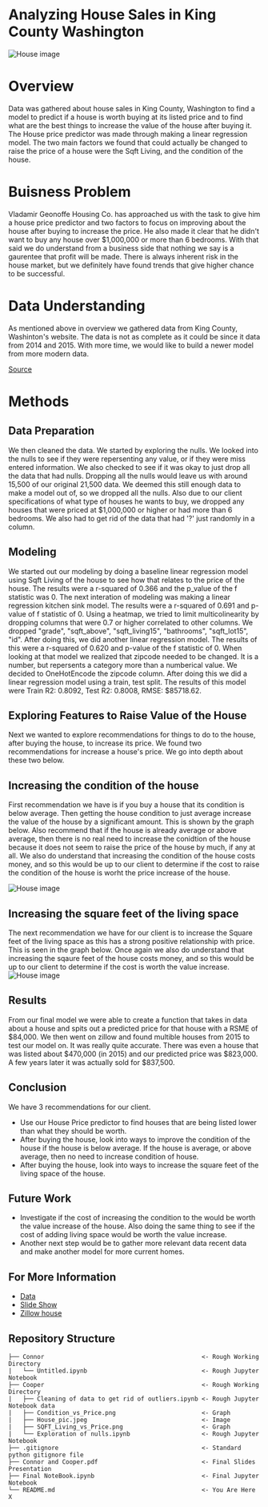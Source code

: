 # Analyzing House Sales in King County Washington

![House image](./Cooper/House_pic.jpeg)

# Overview

Data was gathered about house sales in King County, Washington to find a model to predict if a house is worth buying at its listed price and to find what are the best things to increase the value of the house after buying it. The House price predictor was made through making a linear regression model. The two main factors we found that could actually be changed to raise the price of a house were the Sqft Living, and the condition of the house.

# Buisness Problem
Vladamir Geonoffe Housing Co. has approached us with the task to give him a house price predictor and two factors to focus on improving about the house after buying to increase the price. He also made it clear that he didn't want to buy any house over \$1,000,000 or more than 6 bedrooms. With that said we do understand from a business side that nothing we say is a gaurentee that profit will be made. There is always inherent risk in the house market, but we definitely have found trends that give higher chance to be successful.

# Data Understanding
As mentioned above in overview we gathered data from King County, Washinton's website. The data is not as complete as it could be since it data from 2014 and 2015. With more time, we would like to build a newer model from more modern data.

[Source](https://info.kingcounty.gov/assessor/esales/Glossary.aspx?type=r)


# Methods

## Data Preparation

We then cleaned the data. We started by exploring the nulls. We looked into the nulls to see if they were repersenting any value, or if they were miss entered information. We also checked to see if it was okay to just drop all the data that had nulls. Dropping all the nulls would leave us with around 15,500  of our original 21,500 data. We deemed this still enough data to make a model out of, so we dropped all the nulls. Also due to our client specifications of what type of houses he wants to buy, we dropped any houses that were priced at \$1,000,000 or higher or had more than 6 bedrooms. We also had to get rid of the data that had '?' just randomly in a column. 



## Modeling
We started out our modeling by doing a baseline linear regression model using Sqft Living of the house to see how that relates to the price of the house. The results were a r-squared of 0.366 and the p_value of the f statistic was 0. The next interation of modeling was making a linear regression kitchen sink model. The results were a r-squared of 0.691 and p-value of f statistic of 0. Using a heatmap, we tried to limit multicolinearity by dropping columns that were 0.7 or higher correlated to other columns. We dropped "grade", "sqft_above", "sqft_living15", "bathrooms", "sqft_lot15", "id". After doing this, we did another linear regression model. The results of this were a r-squared of 0.620 and p-value of the f statistic of 0. When looking at that model we realized that zipcode needed to be changed. It is a number, but repersents a category more than a numberical value. We decided to OneHotEncode the zipcode column. After doing this we did a linear regression model using a train, test split. The results of this model were 
Train R2: 0.8092, Test R2: 0.8008, RMSE: $85718.62.

## Exploring Features to Raise Value of the House
Next we wanted to explore recommendations for things to do to the house, after buying the house, to increase its price. We found two recommendations for increase a house's price. We go into depth about these two below.

## Increasing the condition of the house
First recommendation we have is if you buy a house that its condition is below average. Then getting the house condition to just average increase the value of the house by a significant amount. This is shown by the graph below. Also recommend that if the house is already average or above average, then there is no real need to increase the conidtion of the house because it does not seem to raise the price of the house by much, if any at all. We also do understand that increasing the condition of the house costs money, and so this would be up to our client to determine if the cost to raise the condition of the house is worht the price increase of the house.

![House image](./Cooper/Condition_vs_Price.png)

## Increasing the square feet of the living space
The next recommendation we have for our client is to increase the Square feet of the living space as this has a strong positive relationship with price. This is seen in the graph below. Once again we also do understand that increasing the sqaure feet of the house costs money, and so this would be up to our client to determine if the cost is worth the value increase.
![House image](./Cooper/SQFT_Living_vs_Price.png)


## Results
From our final model we were able to create a function that takes in data about a house and spits out a predicted price for that house with a RSME of \$84,000. We then went on zillow and found multible houses from 2015 to test our model on. It was really quite accurate. There was even a house that was listed about \$470,000 (in 2015) and our predicted price was \$823,000. A few years later it was actually sold for \$837,500.

## Conclusion
We have 3 recommendations for our client.
- Use our House Price predictor to find houses that are being listed lower than what they should be worth.
- After buying the house, look into ways to improve the condition of the house if the house is below average. If the house is average, or above average, then no need to increase condition of house. 
- After buying the house, look into ways to increase the square feet of the living space of the house. 

## Future Work
- Investigate if the cost of increasing the condition to the would be worth the value increase of the house. Also doing the same thing to see if the cost of adding living space would be worth the value increase.
- Another next step would be to gather more relevant data recent data and make another model for more current homes.


## For More Information

- [Data](https://info.kingcounty.gov/assessor/esales/Glossary.aspx?type=r)
- [Slide Show](https://github.com/Co-nn/Analyzing-House-Sales-in-King-County-Washington/blob/main/Connor%20and%20Cooper.pdf)
- [Zillow house](https://www.zillow.com/homedetails/2040-43rd-Ave-E-APT-201-Seattle-WA-98112/48925029_zpid/)

## Repository Structure

```
├── Connor                                            <- Rough Working Directory
|   └── Untitled.ipynb                                <- Rough Jupyter Notebook
├── Cooper                                            <- Rough Working Directory
|   ├── Cleaning of data to get rid of outliers.ipynb <- Rough Jupyter Notebook data
|   ├── Condition_vs_Price.png                        <- Graph
|   ├── House_pic.jpeg                                <- Image
|   ├── SQFT_Living_vs_Price.png                      <- Graph
|   └── Exploration of nulls.ipynb                    <- Rough Jupyter Notebook
├── .gitignore                                        <- Standard python gitignore file
├── Connor and Cooper.pdf                             <- Final Slides Presentation
├── Final NoteBook.ipynb                              <- Final Jupyter Notebook
└── README.md                                         <- You Are Here   X
```


